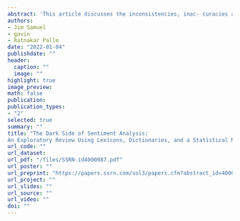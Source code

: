 ```yaml
---
abstract: 'This article discusses the inconsistencies, inac- curacies and challenges, namely the ‘dark side’ of sentiment analysis and then demonstrates problems with using sentiment analysis lexi- cons or dictionaries for estimating sentiment in textual artifacts. Sentiment analysis, an important dimension of natural language pro- cessing (NLP), has seen an exponential adop- tion rate across research and practitioner disci- plines. Many interesting developments in NLP methods continue to improve the accuracy of sentiment analysis. However, the plethora of sentiment analysis methods, dictionaries and lexicons, tools, open source code for machine learning based sentiment analysis, and of-the- shelf sentiment analysis solutions have led to a flurry of research and applied solutions with- out sufficient concern for the limitations, con- text, and the inaccuracies of sentiment anal- ysis, and the inherent ambiguities associated with the unaddressed sentiment analysis do- main challenges. Scant attention is given, es- pecially in applied research and industry usage, to the inherent ambiguities associated with the unanswered questions pertaining to the sci- ence of sentiment analysis. This study reviews known issues with sentiment analysis as docu- mented by prior research and then compares the application of multiple of-the-shelf lexi- con and dictionary methods to stock market and vaccine tweets. The intention is not in any way to improve the accuracy of sentiment analysis as compared to prior benchmarks but to identify and discuss critical aspects of the dark side and develop a conceptual discussion of the characteristics of the dark side of sen- timent analysis. We conclude with notes on conceptual solutions for the dark side of sen- timent analysis and point to future strategies that could be used to improve the accuracy of sentiment analysis and understanding. This re- search will also help align researcher and prac- titioner expectations to understanding the limits and boundaries of natural language process- ing based solutions for sentiment analysis and estimation.'
authors:
- Jim Samuel
- gavin
- Ratnakar Palle
date: "2022-01-04"
publishdate: ""
header:
  caption: ""
  image: ""
highlight: true
image_preview: 
math: false
publication: 
publication_types:
- "2"
selected: true
summary: ""
title: "The Dark Side of Sentiment Analysis:
An Exploratory Review Using Lexicons, Dictionaries, and a Statistical Monkey and Chimp"
url_code: ""
url_dataset: 
url_pdf: "/files/SSRN-id4000087.pdf"
url_poster: ""
url_preprint: "https://papers.ssrn.com/sol3/papers.cfm?abstract_id=4000087"
url_project: ""
url_slides: ""
url_source: ""
url_video: ""
doi: ""
---
```


